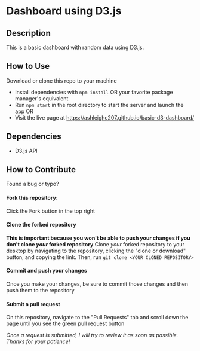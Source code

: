 # Dashboard using D3.js

## Description
This is a basic dashboard with random data using D3.js.

## How to Use
Download or clone this repo to your machine
- Install dependencies with `npm install` OR your favorite package manager's equivalent
- Run `npm start` in the root directory to start the server and launch the app
OR
- Visit the live page at https://ashleighc207.github.io/basic-d3-dashboard/

## Dependencies
- D3.js API

## How to Contribute
Found a bug or typo?

#### Fork this repository:
Click the Fork button in the top right

#### Clone the forked repository
**This is important because you won't be able to push your changes if you don't clone _your_ forked repository**
Clone _your_ forked repository to your desktop by navigating to the repository, clicking the "clone or download" button, and copying the link. Then, run `git clone <YOUR CLONED REPOSITORY>`

#### Commit and push your changes
Once you make your changes, be sure to commit those changes and then push them to the repository

#### Submit a pull request
On this repository, navigate to the "Pull Requests" tab and scroll down the page until you see the green pull request button

_Once a request is submitted, I will try to review it as soon as possible. Thanks for your patience!_
